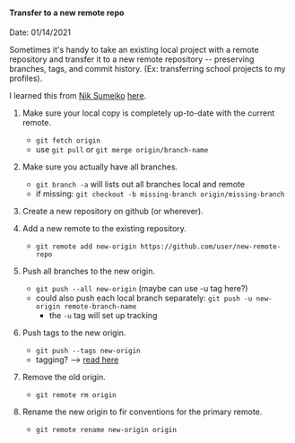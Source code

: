 #### Transfer to a new remote repo

Date: 01/14/2021

Sometimes it's handy to take an existing local project with a remote repository and transfer it to a new remote repository -- preserving branches, tags, and commit history. (Ex: transferring school projects to my profiles).

I learned this from [Nik Sumeiko](https://gist.github.com/niksumeiko) [here](https://www.smashingmagazine.com/2014/05/moving-git-repository-new-server/).

1. Make sure your local copy is completely up-to-date with the current remote.
    * `git fetch origin`
    * use `git pull` or `git merge origin/branch-name` 

2. Make sure you actually have all branches.
    * `git branch -a` will lists out all branches local and remote
    * if missing: `git checkout -b missing-branch origin/missing-branch`

3. Create a new repository on github (or wherever).

4. Add a new remote to the existing repository.
    * `git remote add new-origin https://github.com/user/new-remote-repo`

5. Push all branches to the new origin.
    * `git push --all new-origin` (maybe can use -u tag here?)
    * could also push each local branch separately: `git push -u new-origin remote-branch-name`
        * the `-u` tag will set up tracking

6. Push tags to the new origin.
    * `git push --tags new-origin`
    * tagging? --> [read here](https://git-scm.com/book/en/v2/Git-Basics-Tagging)

7. Remove the old origin.
    * `git remote rm origin`

8. Rename the new origin to fir conventions for the primary remote.
    * `git remote rename new-origin origin`